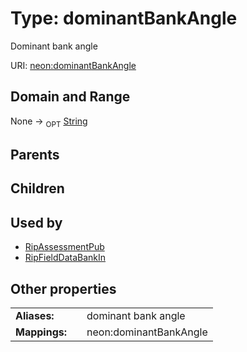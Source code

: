 
# Type: dominantBankAngle


Dominant bank angle

URI: [neon:dominantBankAngle](https://data.neonscience.org/dominantBankAngle)


## Domain and Range

None ->  <sub>OPT</sub> [String](types/String.md)

## Parents


## Children


## Used by

 * [RipAssessmentPub](RipAssessmentPub.md)
 * [RipFieldDataBankIn](RipFieldDataBankIn.md)

## Other properties

|  |  |  |
| --- | --- | --- |
| **Aliases:** | | dominant bank angle |
| **Mappings:** | | neon:dominantBankAngle |

